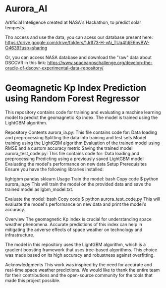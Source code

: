 # Aurora_AI
Artificial Inteligence created at NASA´s Hackathon, to predict solar tempests.

Tho access and use the data, you can acess our database present here:
https://drive.google.com/drive/folders/1Jrlf73-H-vAi_TUq4fdjE6nvBW-O4639?usp=sharing

Or, you can access NASA database and download the "raw" data about DSCOVR in this link:
https://www.spaceappschallenge.org/develop-the-oracle-of-dscovr-experimental-data-repository/

# Geomagnetic Kp Index Prediction using Random Forest Regressor
This repository contains code for training and evaluating a machine learning model to predict the geomagnetic Kp index. The model is trained using the LightGBM algorithm.

Repository Contents
aurora_ia.py: This file contains code for:
Data loading and preprocessing
Splitting the data into training and test sets
Model training using the LightGBM algorithm
Evaluation of the trained model using RMSE and a custom accuracy metric
Saving the trained model
aurora_test_code.py: This file contains code for:
Data loading and preprocessing
Predicting using a previously saved LightGBM model
Evaluating the model's performance on new data
Setup
Prerequisites
Ensure you have the following libraries installed:

lightgbm
pandas
sklearn
Usage
Train the model:
bash
Copy code
$ python aurora_ia.py
This will train the model on the provided data and save the trained model as lgbm_model.txt.

Evaluate the model:
bash
Copy code
$ python aurora_test_code.py
This will evaluate the model's performance on new data and print the model's accuracy.

Overview
The geomagnetic Kp index is crucial for understanding space weather phenomena. Accurate predictions of this index can help in mitigating the adverse effects of space weather on technology and infrastructure.

The model in this repository uses the LightGBM algorithm, which is a gradient boosting framework that uses tree-based algorithms. This choice was made based on its high accuracy and robustness against overfitting.

Acknowledgments
This work was inspired by the need for accurate and real-time space weather predictions. We would like to thank the entire team for their contributions and the open-source community for the tools that made this project possible.
